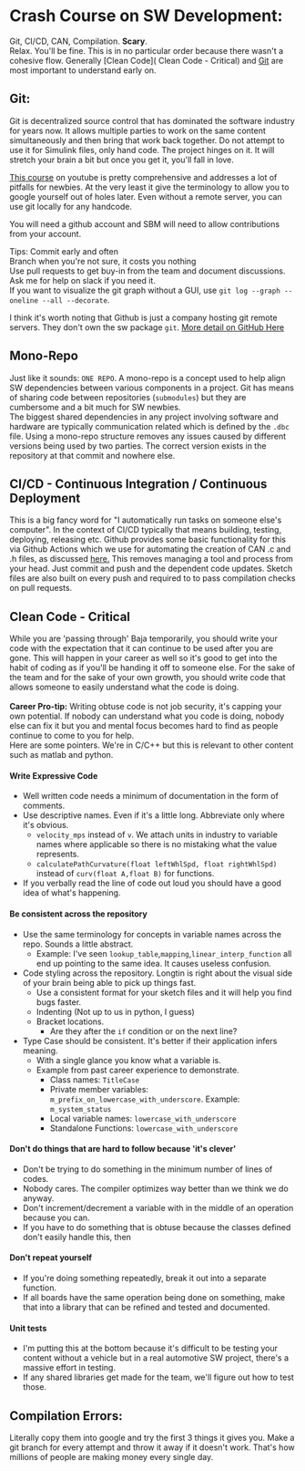 # Crash Course on SW Development:

Git, CI/CD, CAN, Compilation. **Scary**.<BR>  Relax. You'll be fine. This is in no particular order because there wasn't a cohesive flow. Generally [Clean Code]( Clean Code - Critical) and [Git](Git) are most important to understand early on. 

## Git: 
Git is decentralized source control that has dominated the software industry for years now. It allows multiple parties to work on the same content simultaneously and then bring that work back together. Do not attempt to use it for Simulink files, only hand code. 
The project hinges on it. It will stretch your brain a bit but once you get it, you'll fall in love.

[This course](https://www.youtube.com/watch?v=8JJ101D3knE) on youtube is pretty comprehensive and addresses a lot of pitfalls for newbies. At the very least it give the terminology to allow you to google yourself out of holes later.  Even without a remote server, you can use git locally for any handcode.

You will need a github account and SBM will need to allow contributions from your account.

Tips: 
Commit early and often<br>
Branch when you're not sure, it costs you nothing<br>
Use pull requests to get buy-in from the team and document discussions.<br>
Ask me for help on slack if you need it.<br>
If you want to visualize the git graph without a GUI, use ```git log --graph --oneline --all --decorate```.

I think it's worth noting that Github is just a company hosting git remote servers. They don't own the sw package ```git```. [More detail on GitHub Here](github_magic.md)


## Mono-Repo
Just like it sounds: ```ONE REPO```. A mono-repo is a concept used to help align SW dependencies between various components in a project. Git has means of sharing code between repositories (```submodules```) but they are cumbersome and a bit much for SW newbies. <BR>
The biggest shared dependencies in any project involving software and hardware are typically communication related which is defined by the ```.dbc``` file. 
Using a mono-repo structure removes any issues caused by different versions being used by two parties. The correct version exists in the repository at that commit and nowhere else.

## CI/CD - Continuous Integration / Continuous Deployment
This is a big fancy word for "I automatically run tasks on someone else's computer". In the context of CI/CD typically that means building, testing, deploying, releasing etc. Github provides some basic functionality for this via Github Actions which we use for automating the creation of CAN .c and .h files, as discussed [here.](github_magic.md#autogenerated-can-interface-library) This removes managing a tool and process from your head. Just commit and push and the dependent code updates. Sketch files are also built on every push and required to to pass compilation checks on pull requests. 
  
## Clean Code - Critical
While you are 'passing through' Baja temporarily, you should write your code with the expectation that it can continue to be used after you are gone. This will happen in your career as well so it's good to get into the habit of coding as if you'll be handing it off to someone else. For the sake of the team and for the sake of your own growth, you should write code that allows someone to easily understand what the code is doing.<br><br>
**Career Pro-tip:** Writing obtuse code is not job security, it's capping your own potential. If nobody can understand what you code is doing, nobody else can fix it but you and mental focus becomes hard to find as people continue to come to you for help.<br> Here are some pointers. We're in C/C++ but this is relevant to other content such as matlab and python. 
  
#### Write Expressive Code
  - Well written code needs a minimum of documentation in the form of comments. 
  - Use descriptive names. Even if it's a little long. Abbreviate only where it's obvious. 
    - ```velocity_mps``` instead of ```v```.  We attach units in industry to variable names where applicable so there is no mistaking what the value represents. 
    - ```calculatePathCurvature(float leftWhlSpd, float rightWhlSpd)``` instead of ```curv(float A,float B)``` for functions.
  - If you verbally read the line of code out loud you should have a good idea of what's happening. 
#### Be consistent across the repository
  - Use the same terminology for concepts in variable names across the repo. Sounds a little abstract. 
    - Example: I've seen ```lookup_table```,```mapping```,```linear_interp_function``` all end up pointing to the same idea. It causes useless confusion.
  - Code styling across the repository. Longtin is right about the visual side of your brain being able to pick up things fast. 
    - Use a consistent format for your sketch files and it will help you find bugs faster. 
    - Indenting (Not up to us in python, I guess)
    - Bracket locations. 
      - Are they after the ```if``` condition or on the next line?
  - Type Case should be consistent. It's better if their application infers meaning. 
    - With a single glance you know what a variable is. 
    - Example from past career experience to demonstrate.
      - Class names: ```TitleCase```
      - Private member variables: ```m_prefix_on_lowercase_with_underscore```. Example: ```m_system_status```
      - Local variable names: ```lowercase_with_underscore```
      - Standalone Functions: ```lowercase_with_underscore```
#### Don't do things that are hard to follow because 'it's clever'
  - Don't be trying to do something in the minimum number of lines of codes. 
  - Nobody cares. The compiler optimizes way better than we think we do anyway. 
  - Don't increment/decrement a variable with in the middle of an operation because you can. 
  - If you have to do something that is obtuse because the classes defined don't easily handle this, then 
#### Don't repeat yourself 
  - If you're doing something repeatedly, break it out into a separate function.
  - If all boards have the same operation being done on something, make that into a library that can be refined and tested and documented.
#### Unit tests
  - I'm putting this at the bottom because it's difficult to be testing your content without a vehicle but in a real automotive SW project, there's a massive effort in testing.
  - If any shared libraries get made for the team, we'll figure out how to test those. 

## Compilation Errors:
Literally copy them into google and try the first 3 things it gives you. Make a git branch for every attempt and throw it away if it doesn't work. That's how millions of people are making money every single day.


